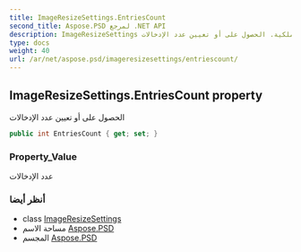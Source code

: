 ```yaml
---
title: ImageResizeSettings.EntriesCount
second_title: Aspose.PSD لمرجع .NET API
description: ImageResizeSettings ملكية. الحصول على أو تعيين عدد الإدخالات
type: docs
weight: 40
url: /ar/net/aspose.psd/imageresizesettings/entriescount/
---
```

## ImageResizeSettings.EntriesCount property

الحصول على أو تعيين عدد الإدخالات

```csharp
public int EntriesCount { get; set; }
```

### Property_Value

عدد الإدخالات

### أنظر أيضا

* class [ImageResizeSettings](../)
* مساحة الاسم [Aspose.PSD](../../imageresizesettings/)
* المجسم [Aspose.PSD](../../../)


